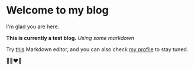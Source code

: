 # Welcome to my blog

I'm glad you are here.

**This is currently a test blog.**
*Using some markdown*

Try [this](https://stackedit.io/app#) Markdown editor, and you can also check [my profile](https://github.com/AlexAntartico) to stay tuned.


:raising_hand_man::heart::dog:
